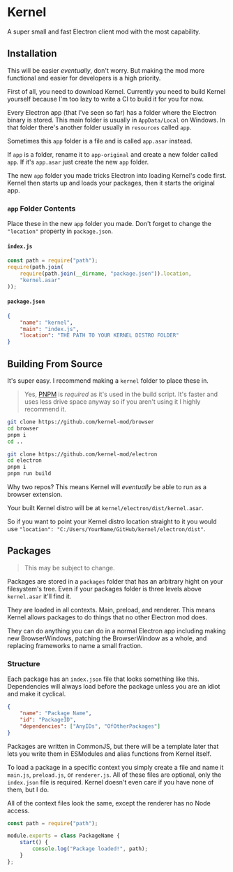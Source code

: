 # Kernel

A super small and fast Electron client mod with the most capability.

## Installation

This will be easier _eventually_, don't worry. But making the mod more functional and easier for developers is a high priority.

First of all, you need to download Kernel. Currently you need to build Kernel yourself because I'm too lazy to write a CI to build it for you for now.

Every Electron app (that I've seen so far) has a folder where the Electron binary is stored. This main folder is usually in `AppData/Local` on Windows. In that folder there's another folder usually in `resources` called `app`.

Sometimes this `app` folder is a file and is called `app.asar` instead.

If `app` is a folder, rename it to `app-original` and create a new folder called `app`. If it's `app.asar` just create the new `app` folder.

The new `app` folder you made tricks Electron into loading Kernel's code first. Kernel then starts up and loads your packages, then it starts the original app.

### `app` Folder Contents

Place these in the new `app` folder you made. Don't forget to change the `"location"` property in `package.json`.

#### `index.js`

```js
const path = require("path");
require(path.join(
	require(path.join(__dirname, "package.json")).location,
	"kernel.asar"
));
```

#### `package.json`

```json
{
	"name": "kernel",
	"main": "index.js",
	"location": "THE PATH TO YOUR KERNEL DISTRO FOLDER"
}
```

## Building From Source

It's super easy. I recommend making a `kernel` folder to place these in.

> Yes, [PNPM](https://github.com/pnpm/pnpm) is _required_ as it's used in the build script. It's faster and uses less drive space anyway so if you aren't using it I highly recommend it.

```bash
git clone https://github.com/kernel-mod/browser
cd browser
pnpm i
cd ..

git clone https://github.com/kernel-mod/electron
cd electron
pnpm i
pnpm run build
```

Why two repos? This means Kernel will _eventually_ be able to run as a browser extension.

Your built Kernel distro will be at `kernel/electron/dist/kernel.asar`.

So if you want to point your Kernel distro location straight to it you would use `"location": "C:/Users/YourName/GitHub/kernel/electron/dist"`.

## Packages

> This may be subject to change.

Packages are stored in a `packages` folder that has an arbitrary hight on your filesystem's tree. Even if your packages folder is three levels above `kernel.asar` it'll find it.

They are loaded in all contexts. Main, preload, and renderer. This means Kernel allows packages to do things that no other Electron mod does.

They can do anything you can do in a normal Electron app including making new BrowserWindows, patching the BrowserWindow as a whole, and replacing frameworks to name a small fraction.

### Structure

Each package has an `index.json` file that looks something like this. Dependencies will always load before the package unless you are an idiot and make it cyclical.

```json
{
	"name": "Package Name",
	"id": "PackageID",
	"dependencies": ["AnyIDs", "OfOtherPackages"]
}
```

Packages are written in CommonJS, but there will be a template later that lets you write them in ESModules and alias functions from Kernel itself.

To load a package in a specific context you simply create a file and name it `main.js`, `preload.js`, or `renderer.js`. All of these files are optional, only the `index.json` file is required. Kernel doesn't even care if you have none of them, but I do.

All of the context files look the same, except the renderer has no Node access.

```js
const path = require("path");

module.exports = class PackageName {
	start() {
		console.log("Package loaded!", path);
	}
};
```
